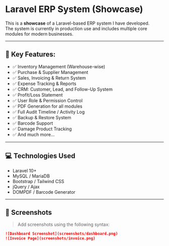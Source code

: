 # Laravel ERP System (Showcase)

This is a **showcase** of a Laravel-based ERP system I have developed.  
The system is currently in production use and includes multiple core modules for modern businesses.

---

## 🧩 Key Features:

- ✅ Inventory Management (Warehouse-wise)
- ✅ Purchase & Supplier Management
- ✅ Sales, Invoicing & Return System
- ✅ Expense Tracking & Reports
- ✅ CRM: Customer, Lead, and Follow-Up System
- ✅ Profit/Loss Statement
- ✅ User Role & Permission Control
- ✅ PDF Generation for all modules
- ✅ Full Audit Timeline / Activity Log
- ✅ Backup & Restore System
- ✅ Barcode Support
- ✅ Damage Product Tracking
- ✅ And much more...

---

## 💻 Technologies Used

- Laravel 10+
- MySQL / MariaDB
- Bootstrap / Tailwind CSS
- jQuery / Ajax
- DOMPDF / Barcode Generator

---

## 📸 Screenshots

> Add screenshots using the following syntax:

```markdown
![Dashboard Screenshot](screenshots/dashboard.png)
![Invoice Page](screenshots/invoice.png)
